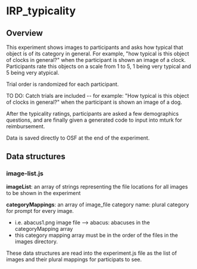 # IRP_typicality

## Overview 
This experiment shows images to participants and asks how typical that object is of its category in general. 
For example, "how typical is this object of clocks in general?" when the participant is shown an image of a clock. 
Participants rate this objects on a scale from 1 to 5, 1 being very typical and 5 being very atypical. 

Trial order is randomized for each participant. 

TO DO: Catch trials are included -- for example: "How typical is this object of clocks in general?" when the participant is shown an image of a dog. 

After the typicality ratings, participants are asked a few demographics questions, and are finally given a generated code to input into mturk for reimbursement. 

Data is saved directly to OSF at the end of the experiment. 

## Data structures

### image-list.js 

**imageList**: an array of strings representing the file locations for all images to be shown in the experiment

**categoryMappings**: an array of image_file category name: plural category for prompt for every image. 
  * i.e. abacus1.png image file --> abacus: abacuses in the categoryMapping array
  * this category mapping array must be in the order of the files in the images directory. 

These data structures are read into the experiment.js file as the list of images and their plural mappings for participats to see. 
